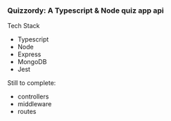 ### Quizzordy: A Typescript & Node quiz app api

Tech Stack
- Typescript 
- Node
- Express 
- MongoDB
- Jest

Still to complete:
- controllers
- middleware
- routes 
